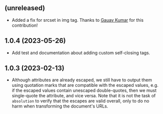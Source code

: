 ## (unreleased)

* Added a fix for srcset in img tag. Thanks to [Gauav Kumar](https://github.com/gkumar9891) for this contribution!

## 1.0.4 (2023-05-26)

* Add test and documentation about adding custom self-closing tags.

## 1.0.3 (2023-02-13)

* Although attributes are already escaped, we still have to output them
using quotation marks that are compatible with the escaped values, e.g.
if the escaped values contain unescaped double-quotes, then we must
single-quote the attribute, and vice versa. Note that it is not the task
of `absolution` to verify that the escapes are valid overall, only to
do no harm when transforming the document's URLs.
